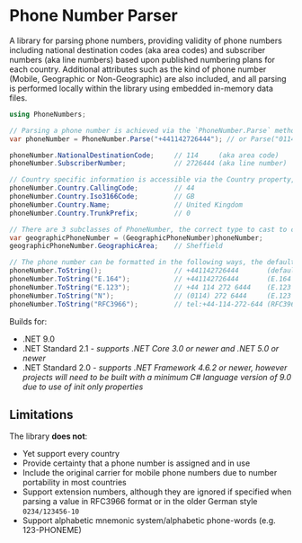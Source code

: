 # Phone Number Parser

A library for parsing phone numbers, providing validity of phone numbers including national destination codes (aka area codes) and subscriber numbers (aka line numbers) based upon published numbering plans for each country. Additional attributes such as the kind of phone number (Mobile, Geographic or Non-Geographic) are also included, and all parsing is performed locally within the library using embedded in-memory data files.

```csharp
using PhoneNumbers;

// Parsing a phone number is achieved via the `PhoneNumber.Parse` method (or alternatively via `PhoneNumber.TryParse`). Any formatting (e.g. spaces or hyphens) in the input string is ignored.
var phoneNumber = PhoneNumber.Parse("+441142726444"); // or Parse("01142726444", CountryInfo.UnitedKingdom) or Parse("01142726444", "GB")

phoneNumber.NationalDestinationCode;     // 114     (aka area code)
phoneNumber.SubscriberNumber;            // 2726444 (aka line number)

// Country specific information is accessible via the Country property, for example:
phoneNumber.Country.CallingCode;         // 44
phoneNumber.Country.Iso3166Code;         // GB
phoneNumber.Country.Name;                // United Kingdom
phoneNumber.Country.TrunkPrefix;         // 0

// There are 3 subclasses of PhoneNumber, the correct type to cast to can be determined by inspecting the phoneNumber.Kind property. Cast as appropriate to access additional properties.
var geographicPhoneNumber = (GeographicPhoneNumber)phoneNumber;
geographicPhoneNumber.GeographicArea;    // Sheffield

// The phone number can be formatted in the following ways, the default format output can be round tripped via `PhoneNumber.Parse()` to easily support persistence and serialization use cases.
phoneNumber.ToString();                  // +441142726444       (defaults to E.164 format)
phoneNumber.ToString("E.164");           // +441142726444       (E.164 format)
phoneNumber.ToString("E.123");           // +44 114 272 6444    (E.123 international format)
phoneNumber.ToString("N");               // (0114) 272 6444     (E.123 national notation format)
phoneNumber.ToString("RFC3966");         // tel:+44-114-272-644 (RFC3966 format)
```

Builds for:

- .NET 9.0
- .NET Standard 2.1 - _supports .NET Core 3.0 or newer and .NET 5.0 or newer_
- .NET Standard 2.0 - _supports .NET Framework 4.6.2 or newer, however projects will need to be built with a minimum C# language version of 9.0 due to use of init only properties_

## Limitations

The library **does not**:

- Yet support every country
- Provide certainty that a phone number is assigned and in use
- Include the original carrier for mobile phone numbers due to number portability in most countries
- Support extension numbers, although they are ignored if specified when parsing a value in RFC3966 format or in the older German style `0234/123456-10`
- Support alphabetic mnemonic system/alphabetic phone-words (e.g. 123-PHONEME)
